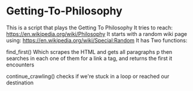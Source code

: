 # Getting-To-Philosophy
This is a script that plays the Getting To Philosophy
It tries to reach: https://en.wikipedia.org/wiki/Philosophy
It starts with a random wiki page using: https://en.wikipedia.org/wiki/Special:Random
It has Two functions:

find_first()
  Which scrapes the HTML and gets all paragraphs p then searches in each one of them
  for a link a tag, and returns the first it encounters

continue_crawling()
  checks if we're stuck in a loop or reached our destination

